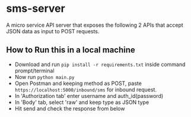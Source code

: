 # sms-server
A micro service API server that exposes the following 2 APIs that accept JSON data as
input to POST requests.

## How to Run this in a local machine

* Download and run `pip install -r requirements.txt` inside command prompt/terminal
* Now run `python main.py`
* Open Postman and keeping method as POST, paste `https://localhost:5000/inbound/sms` for inbound request.
* In 'Authorization tab' enter username and auth_id(password)
* In 'Body' tab, select 'raw' and keep type as JSON type
* Hit send and check the response from below
